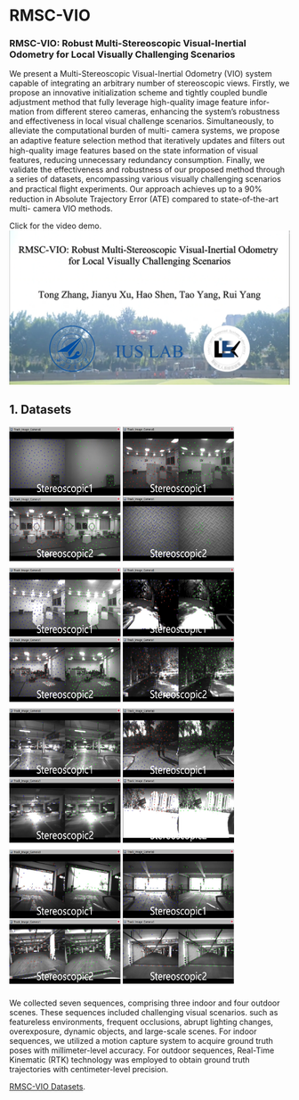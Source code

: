 # RMSC-VIO

### RMSC-VIO: Robust Multi-Stereoscopic Visual-Inertial Odometry for Local Visually Challenging Scenarios

We present a Multi-Stereoscopic Visual-Inertial
Odometry (VIO) system capable of integrating an arbitrary
number of stereoscopic views. Firstly, we propose an innovative
initialization scheme and tightly coupled bundle adjustment
method that fully leverage high-quality image feature infor-
mation from different stereo cameras, enhancing the system’s
robustness and effectiveness in local visual challenge scenarios.
Simultaneously, to alleviate the computational burden of multi-
camera systems, we propose an adaptive feature selection
method that iteratively updates and ﬁlters out high-quality
image features based on the state information of visual features,
reducing unnecessary redundancy consumption. Finally, we
validate the effectiveness and robustness of our proposed
method through a series of datasets, encompassing various
visually challenging scenarios and practical ﬂight experiments.
Our approach achieves up to a 90% reduction in Absolute
Trajectory Error (ATE) compared to state-of-the-art multi-
camera VIO methods.

Click for the video demo.
[![Video Demo](./img/封面.png)](https://youtu.be/fVwBnhHjAYs)

## 1. Datasets

<img src="./img/Sample6.png" width="200" height="250" /> <img src="./img/Sample7.png" width="200" height="250"/><img src="./img/Sample8.png" width="200" height="250"/> <img src="./img/Sample1.png" width="200" height="250"/><img src="./img/Sample2.png" width="200" height="250"/> <img src="./img/Sample3.png" width="200" height="250"/><img src="./img/Sample5.png" width="200" height="250"/> <img src="./img/Sample4.png" width="200" height="250"/>

We collected seven sequences, comprising three indoor and four outdoor scenes. These sequences included challenging visual scenarios. such as featureless environments, frequent occlusions, abrupt lighting changes, overexposure, dynamic objects, and large-scale scenes.
For indoor sequences, we utilized a motion capture system to acquire ground truth poses with millimeter-level accuracy. For outdoor sequences, Real-Time Kinematic (RTK) technology was employed to obtain ground truth trajectories with centimeter-level precision.

[RMSC-VIO Datasets](https://pan.baidu.com/s/1vOmaT4yJX6tf_EHAj20-Dw?pwd=RMSC).


